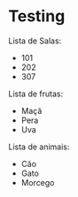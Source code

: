 # Testing

Lista de Salas:

- 101
- 202
- 307

Lista de frutas:

- Maçã
- Pera
- Uva

Lista de animais:

- Cão
- Gato
- Morcego
